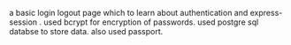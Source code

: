 a basic login logout page which to learn about authentication and express-session .
used bcrypt for encryption of passwords.
used postgre sql databse to store data.
also used passport.
